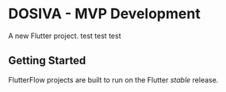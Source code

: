 # DOSIVA - MVP Development

A new Flutter project. test test test

## Getting Started

FlutterFlow projects are built to run on the Flutter _stable_ release.
